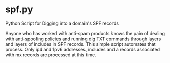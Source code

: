 # spf.py
Python Script for Digging into a domain's SPF records

Anyone who has worked with anti-spam products knows the pain of dealing with anti-spoofing policies and running dig TXT commands through layers and layers of includes in SPF records.  This simple script automates that process.  Only ip4 and 1pv6 addresses, includes and a records associated with mx records are processed at this time.
